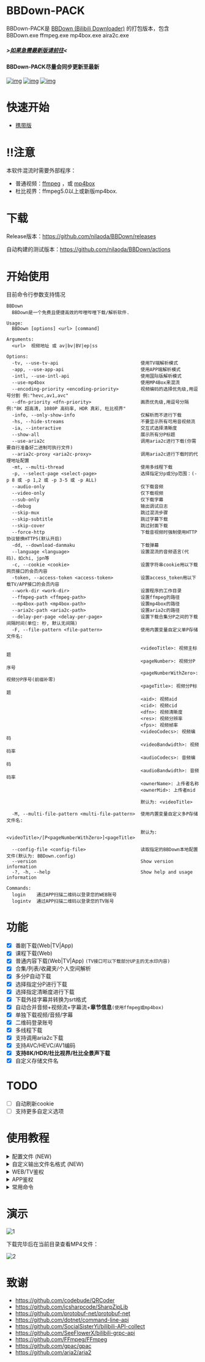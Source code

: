 # BBDown-PACK
BBDown-PACK是 [BBDown (Bilibili Downloader)](https://github.com/nilaoda/BBDown) 的打包版本，包含BBDown.exe ffmpeg.exe mp4box.exe aira2c.exe
##### >[如果急需最新版请前往](https://github.com/nilaoda/BBDown/releases)<
#### BBDown-PACK尽量会同步更新至最新
[![img](https://img.shields.io/github/release/Chairowell/BBDown-PACK?label=%E6%9C%80%E6%96%B0%E7%89%88%E6%9C%AC)](https://github.com/nilaoda/BBDown/releases) [![img](https://img.shields.io/github/last-commit/Chairowell/BBDown-PACK?label=%E6%9C%80%E8%BF%91%E6%8F%90%E4%BA%A4)](https://github.com/nilaoda/BBDown) [![img](https://img.shields.io/github/license/Chairowell/BBDown-PACK?label=%E8%AE%B8%E5%8F%AF%E8%AF%81)](https://github.com/nilaoda/BBDown) 

# 快速开始
* [携带版]()
# !!注意
本软件混流时需要外部程序：

* 普通视频：[ffmpeg](https://www.gyan.dev/ffmpeg/builds/) ，或 [mp4box](https://gpac.wp.imt.fr/downloads/)
* 杜比视界：ffmpeg5.0以上或新版mp4box.



# 下载
Release版本：https://github.com/nilaoda/BBDown/releases

自动构建的测试版本：https://github.com/nilaoda/BBDown/actions

# 开始使用
目前命令行参数支持情况
```
BBDown
  BBDown是一个免费且便捷高效的哔哩哔哩下载/解析软件.

Usage:
  BBDown [options] <url> [command]

Arguments:
  <url>  视频地址 或 av|bv|BV|ep|ss

Options:
  -tv, --use-tv-api                              使用TV端解析模式
  -app, --use-app-api                            使用APP端解析模式
  -intl, --use-intl-api                          使用国际版解析模式
  --use-mp4box                                   使用MP4Box来混流
  --encoding-priority <encoding-priority>        视频编码的选择优先级,用逗号分割 例:"hevc,av1,avc"
  --dfn-priority <dfn-priority>                  画质优先级,用逗号分隔 例:"8K 超高清, 1080P 高码率, HDR 真彩, 杜比视界"
  -info, --only-show-info                        仅解析而不进行下载
  -hs, --hide-streams                            不要显示所有可用音视频流
  -ia, --interactive                             交互式选择清晰度
  --show-all                                     展示所有分P标题
  --use-aria2c                                   调用aria2c进行下载(你需要自行准备好二进制可执行文件)
  --aria2c-proxy <aria2c-proxy>                  调用aria2c进行下载时的代理地址配置
  -mt, --multi-thread                            使用多线程下载
  -p, --select-page <select-page>                选择指定分p或分p范围：(-p 8 或 -p 1,2 或 -p 3-5 或 -p ALL)
  --audio-only                                   仅下载音频
  --video-only                                   仅下载视频
  --sub-only                                     仅下载字幕
  --debug                                        输出调试日志
  --skip-mux                                     跳过混流步骤
  --skip-subtitle                                跳过字幕下载
  --skip-cover                                   跳过封面下载
  --force-http                                   下载音视频时强制使用HTTP协议替换HTTPS(默认开启)
  -dd, --download-danmaku                        下载弹幕
  --language <language>                          设置混流的音频语言(代码)，如chi, jpn等
  -c, --cookie <cookie>                          设置字符串cookie用以下载网页接口的会员内容
  -token, --access-token <access-token>          设置access_token用以下载TV/APP接口的会员内容
  --work-dir <work-dir>                          设置程序的工作目录
  --ffmpeg-path <ffmpeg-path>                    设置ffmpeg的路径
  --mp4box-path <mp4box-path>                    设置mp4box的路径
  --aria2c-path <aria2c-path>                    设置aria2c的路径
  --delay-per-page <delay-per-page>              设置下载合集分P之间的下载间隔时间(单位: 秒, 默认无间隔)
  -F, --file-pattern <file-pattern>              使用内置变量自定义单P存储文件名:

                                                 <videoTitle>: 视频主标题
                                                 <pageNumber>: 视频分P序号
                                                 <pageNumberWithZero>: 视频分P序号(前缀补零)
                                                 <pageTitle>: 视频分P标题
                                                 <aid>: 视频aid
                                                 <cid>: 视频cid
                                                 <dfn>: 视频清晰度
                                                 <res>: 视频分辨率
                                                 <fps>: 视频帧率
                                                 <videoCodecs>: 视频编码
                                                 <videoBandwidth>: 视频码率
                                                 <audioCodecs>: 音频编码
                                                 <audioBandwidth>: 音频码率
                                                 <ownerName>: 上传者名称
                                                 <ownerMid>: 上传者mid

                                                 默认为: <videoTitle>

  -M, --multi-file-pattern <multi-file-pattern>  使用内置变量自定义多P存储文件名:

                                                 默认为: <videoTitle>/[P<pageNumberWithZero>]<pageTitle>

  --config-file <config-file>                    读取指定的BBDown本地配置文件(默认为: BBDown.config)
  --version                                      Show version information
  -?, -h, --help                                 Show help and usage information

Commands:
  login    通过APP扫描二维码以登录您的WEB账号
  logintv  通过APP扫描二维码以登录您的TV账号
```

# 功能
- [x] 番剧下载(Web|TV|App)
- [x] 课程下载(Web)
- [x] 普通内容下载(Web|TV|App) `(TV接口可以下载部分UP主的无水印内容)`
- [x] 合集/列表/收藏夹/个人空间解析
- [x] 多分P自动下载
- [x] 选择指定分P进行下载
- [x] 选择指定清晰度进行下载
- [x] 下载外挂字幕并转换为srt格式
- [x] 自动合并音频+视频流+字幕流+**章节信息**`(使用ffmpeg或mp4box)`
- [x] 单独下载视频/音频/字幕
- [x] 二维码登录账号
- [x] 多线程下载
- [x] 支持调用aria2c下载
- [x] 支持AVC/HEVC/AV1编码
- [x] **支持8K/HDR/杜比视界/杜比全景声下载**
- [x] 自定义存储文件名

# TODO
- [ ] 自动刷新cookie
- [ ] 支持更多自定义选项

# 使用教程

<details>
<summary>配置文件 (NEW)</summary> 

---

在`1.4.9`或更高版本中，BBDown支持读取本地配置文件以简化命令行的手动输入。

如果用户没有指定`--config-file`，则默认读取程序同目录下的`BBDown.config`文件；若用户指定，则读取特定文件。

一个典型的配置文件:
```config
#本文件是BBDown程序的配置文件
#以#开头的都会被程序忽略
#然后剩余非空白内容程序逐行读取，对于一个选项，其参数应当在下一行出现

#例如下面将设置输出文件名格式
--file-pattern
<videoTitle>[<dfn>]

--multi-file-pattern
<videoTitle>/[P<pageNumberWithZero>]<pageTitle>[<dfn>]

#下面设置下载多个分P时，每个分P的下载间隔为2秒
--delay-per-page
2

#开启弹幕下载功能
--download-danmaku
```

</details>

<details>
<summary>自定义输出文件名格式 (NEW)</summary> 

---

在`1.4.9`或更高版本中，BBDown支持用户自定义合并时的文件名组成。
|  代码   | 含义  |
|  ----  | ----  |
`<videoTitle>`|视频主标题
`<pageNumber>`|视频分P序号
`<pageNumberWithZero>`|视频分P序号(前缀补零)
`<pageTitle>`|视频分P标题
`<aid>`|视频aid
`<cid>`|视频cid
`<dfn>`|视频清晰度
`<res>`|视频分辨率
`<fps>`|视频帧率
`<videoCodecs>`|视频编码
`<videoBandwidth>`|视频码率
`<audioCodecs>`|音频编码
`<audioBandwidth>`|音频码率
`<ownerName>`|上传者名称(下载番剧时，该值为"")
`<ownerMid>`|上传者mid(下载番剧时，该值为"")

</details>

<details>
<summary>WEB/TV鉴权</summary>  

---
  
扫码登录网页账号：
```
BBDown login
```
然后按照提示操作

扫码登录云视听小电视账号：
```
BBDown logintv
```
然后按照提示操作
 
*PS: 如果登录报错`The type initializer for 'Gdip' threw an exception`，请参考 [#37](https://github.com/nilaoda/BBDown/issues/37) 解决*

手动加载网页cookie：
```
BBDown -c "SESSDATA=******" "https://www.bilibili.com/video/BV1qt4y1X7TW"
```
手动加载云视听小电视token：
```
BBDown -tv -token "******" "https://www.bilibili.com/video/BV1qt4y1X7TW"
```

</details>

<details>
<summary>APP鉴权</summary>  

---

> 根据 [#123](https://github.com/nilaoda/BBDown/issues/123#issuecomment-877583825) ，可以填写TV登录产生的`access_token`来给APP接口使用。可复制`BBDownTV.data`到`BBDownApp.data`使程序自动读取.

目前程序无法自动获取鉴权信息，推荐通过**抓包**来获取.

在请求Header中寻找键为`authorization`的项，其值形为`identify_v1 5227************1`，其中的`5227************1`就是token(access_key)

获取后手动通过`-token`命令加载, 或写入`BBDownApp.data`使程序自动读取.
  
```
BBDown -app -token "******" "https://www.bilibili.com/video/BV1qt4y1X7TW"
```

</details>

<details>
<summary>常用命令</summary>  

---

下载普通视频：
```
BBDown "https://www.bilibili.com/video/BV1qt4y1X7TW"
```
使用TV接口下载(粉丝量大的UP主基本上是无水印片源)：
```
BBDown -tv "https://www.bilibili.com/video/BV1qt4y1X7TW"
```
当分P过多时，默认会隐藏展示全部的分P信息，你可以使用如下命令来显示所有每一个分P。
```
BBDown --show-all "https://www.bilibili.com/video/BV1At41167aj"
```
选择下载某些分P的三种情况：
* 单个分P：10
```
BBDown "https://www.bilibili.com/video/BV1At41167aj?p=10"
BBDown -p 10 "https://www.bilibili.com/video/BV1At41167aj"
```
* 多个分P：1,2,10
```
BBDown -p 1,2,10 "https://www.bilibili.com/video/BV1At41167aj"
```
* 范围分P：1-10
```
BBDown -p 1-10 "https://www.bilibili.com/video/BV1At41167aj"
```
下载番剧全集：
```
BBDown -p ALL "https://www.bilibili.com/bangumi/play/ss33073"
```

</details>

# 演示
![1](https://user-images.githubusercontent.com/20772925/88686407-a2001480-d129-11ea-8aac-97a0c71af115.gif)

下载完毕后在当前目录查看MP4文件：

![2](https://user-images.githubusercontent.com/20772925/88478901-5e1cdc00-cf7e-11ea-97c1-154b9226564e.png)

# 致谢

* https://github.com/codebude/QRCoder
* https://github.com/icsharpcode/SharpZipLib
* https://github.com/protobuf-net/protobuf-net
* https://github.com/dotnet/command-line-api
* https://github.com/SocialSisterYi/bilibili-API-collect
* https://github.com/SeeFlowerX/bilibili-grpc-api
* https://github.com/FFmpeg/FFmpeg
* https://github.com/gpac/gpac
* https://github.com/aria2/aria2
